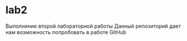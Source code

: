 # lab2
Выполнение второй лабораторной работы
Данный репозиторий дает нам возможность попробовать в работе GitHub
